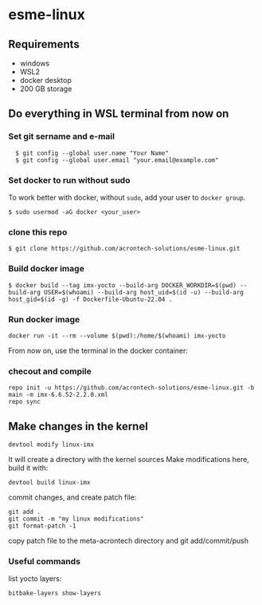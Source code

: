# esme-linux

## Requirements
- windows
- WSL2
- docker desktop
- 200 GB storage

## Do everything in WSL terminal from now on
### Set git sername and e-mail
```{.sh}
  $ git config --global user.name "Your Name"
  $ git config --global user.email "your.email@example.com"
```

### Set docker to run without sudo
To work better with docker, without `sudo`, add your user to `docker group`.
  ```{.sh}
  $ sudo usermod -aG docker <your_user>
  ```

### clone this repo
  ```{.sh}
  $ git clone https://github.com/acrontech-solutions/esme-linux.git
  ```

### Build docker image
  ```{.sh}
  $ docker build --tag imx-yocto --build-arg DOCKER_WORKDIR=$(pwd) --build-arg USER=$(whoami) --build-arg host_uid=$(id -u) --build-arg host_gid=$(id -g) -f Dockerfile-Ubuntu-22.04 .
  ```

### Run docker image
  ```{.sh}
  docker run -it --rm --volume $(pwd):/home/$(whoami) imx-yocto
  ```
From now on, use the terminal in the docker container:
### checout and compile
  ```{.sh}
  repo init -u https://github.com/acrontech-solutions/esme-linux.git -b main -m imx-6.6.52-2.2.0.xml
  repo sync
  ```

## Make changes in the kernel
  ```{.sh}
  devtool modify linux-imx
  ```
It will create a directory with the kernel sources
Make modifications here, build it with:
  ```{.sh}
  devtool build linux-imx
  ```
commit changes, and create patch file:
  ```{.sh}
  git add .
  git commit -m "my linux modifications"
  git format-patch -1
  ```
copy patch file to the meta-acrontech directory and git add/commit/push

### Useful commands
list yocto layers:
  ```{.sh}
  bitbake-layers show-layers 
  ```



